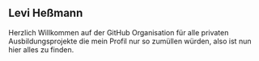 ## Levi Heßmann

Herzlich Willkommen auf der GitHub Organisation für alle privaten Ausbildungsprojekte die mein Profil nur so zumüllen würden, also ist nun hier alles zu finden.
